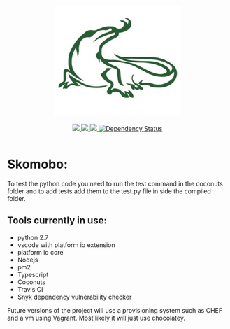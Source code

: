 
<div align="center">
  <img src="./Resources/icon.jpg" width="292" height="250">
  <br>
  <br>
	<a href="https://travis-ci.org/Ulfasaar/skomobo">
		<img src="https://travis-ci.org/Ulfasaar/skomobo.svg?branch=master">
	</a>
    <a href="https://coveralls.io/github/Ulfasaar/skomobo">
		<img src="https://coveralls.io/repos/github/Ulfasaar/skomobo/badge.svg">
	</a>
    <a href="https://snyk.io/test/github/ulfasaar/skomobo?targetFile=Code%2FServer%2Fpackage.json">
		<img src="https://snyk.io/test/github/ulfasaar/skomobo/badge.svg?targetFile=Code%2FServer%2Fpackage.json">
    <a href='https://dependencyci.com/github/Ulfasaar/skomobo'><img src='https://dependencyci.com/github/Ulfasaar/skomobo/badge' alt='Dependency Status'/></a>
	</a>
  <br>
  <br>
</div>

# Skomobo:

To test the python code you need to run the test command in the coconuts folder and to add tests add them to the test.py file in side the compiled folder.

## Tools currently in use:

- python 2.7
- vscode with platform io extension
- platform io core
- Nodejs
- pm2
- Typescript
- Coconuts
- Travis CI
- Snyk dependency vulnerability checker

Future versions of the project will use a provisioning system such as CHEF and a vm using Vagrant. Most likely it will just use chocolatey.
